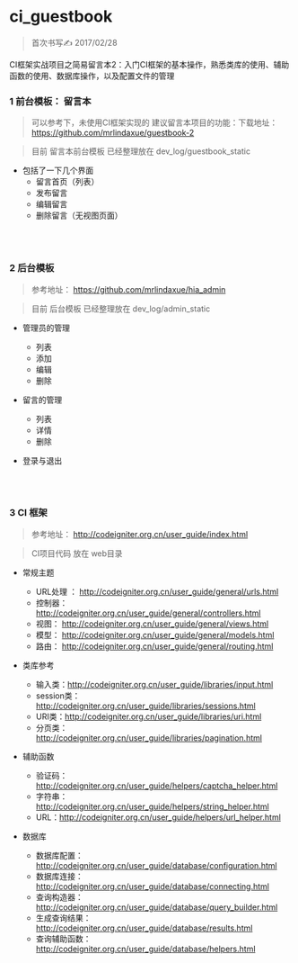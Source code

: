# ci_guestbook
> 首次书写✍️ 2017/02/28



CI框架实战项目之简易留言本2：入门CI框架的基本操作，熟悉类库的使用、辅助函数的使用、数据库操作，以及配置文件的管理


### 1 前台模板： 留言本
> 可以参考下，未使用CI框架实现的 建议留言本项目的功能：下载地址： https://github.com/mrlindaxue/guestbook-2

> 目前 留言本前台模板 已经整理放在 dev_log/guestbook_static


+ 包括了一下几个界面
	+ 留言首页（列表）
	+ 发布留言
	+ 编辑留言
	+ 删除留言（无视图页面）

<br/>
<br/>

### 2 后台模板
> 参考地址： https://github.com/mrlindaxue/hia_admin 	

> 目前 后台模板 已经整理放在 dev_log/admin_static



+ 管理员的管理
	+ 列表
	+ 添加
	+ 编辑
	+ 删除


+ 留言的管理
	+ 列表
	+ 详情
	+ 删除


+ 登录与退出


<br/>
<br/>

### 3 CI 框架
> 参考地址： http://codeigniter.org.cn/user_guide/index.html

> CI项目代码 放在 web目录


+ 常规主题
	+ URL处理 ： http://codeigniter.org.cn/user_guide/general/urls.html
	+ 控制器： http://codeigniter.org.cn/user_guide/general/controllers.html
	+ 视图： http://codeigniter.org.cn/user_guide/general/views.html
	+ 模型： http://codeigniter.org.cn/user_guide/general/models.html
	+ 路由： http://codeigniter.org.cn/user_guide/general/routing.html


+ 类库参考
	+ 输入类：http://codeigniter.org.cn/user_guide/libraries/input.html
	+ session类：http://codeigniter.org.cn/user_guide/libraries/sessions.html
	+ URI类：http://codeigniter.org.cn/user_guide/libraries/uri.html
	+ 分页类： http://codeigniter.org.cn/user_guide/libraries/pagination.html


+ 辅助函数
	+ 验证码： http://codeigniter.org.cn/user_guide/helpers/captcha_helper.html
	+ 字符串： http://codeigniter.org.cn/user_guide/helpers/string_helper.html
	+ URL：http://codeigniter.org.cn/user_guide/helpers/url_helper.html


+ 数据库
	+ 数据库配置： http://codeigniter.org.cn/user_guide/database/configuration.html
	+ 数据库连接： http://codeigniter.org.cn/user_guide/database/connecting.html
	+ 查询构造器： http://codeigniter.org.cn/user_guide/database/query_builder.html
	+ 生成查询结果：http://codeigniter.org.cn/user_guide/database/results.html
	+ 查询辅助函数： http://codeigniter.org.cn/user_guide/database/helpers.html





